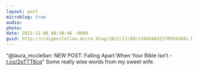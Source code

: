```yaml
---
layout: post
microblog: true
audio: 
photo: 
date: 2012-11-08 08:30:46 -0600
guid: http://craigmcclellan.micro.blog/2012/11/08/t266548321705943041.html
---
```

“@laura_mcclellan: NEW POST: Falling Apart When Your Bible Isn’t - [t.co/2oTTT6cq](http://t.co/2oTTT6cq)” Some really wise words from my sweet wife.
